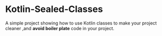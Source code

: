 # Kotlin-Sealed-Classes
A simple project showing how to use Kotlin classes to make your project cleaner ,and **avoid boiler 
plate** code in your project.

